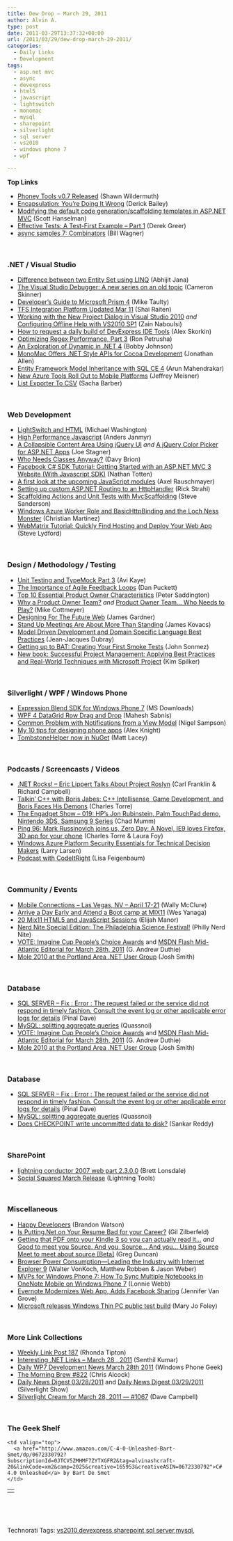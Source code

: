 ```yaml
---
title: Dew Drop – March 29, 2011
author: Alvin A.
type: post
date: 2011-03-29T13:37:32+00:00
url: /2011/03/29/dew-drop-march-29-2011/
categories:
  - Daily Links
  - Development
tags:
  - asp.net mvc
  - async
  - devexpress
  - html5
  - javascript
  - lightswitch
  - monomac
  - mysql
  - sharepoint
  - silverlight
  - sql server
  - vs2010
  - windows phone 7
  - wpf

---
```

<span style="font-size: 15px; font-weight: bold;">Top Links</span>

  * [Phoney Tools v0.7 Released][1] (Shawn Wildermuth)
  * [Encapsulation: You’re Doing It Wrong][2] (Derick Bailey)
  * [Modifying the default code generation/scaffolding templates in ASP.NET MVC][3] (Scott Hanselman)
  * [Effective Tests: A Test-First Example – Part 1][4] (Derek Greer)
  * <a href="http://feedproxy.google.com/~r/billwagner/~3/AuaYSK-Cmeg/asyncsamples7Combinators" target="_blank">async samples 7: Combinators</a> (Bill Wagner)

&nbsp;

### <a name="dotnet"></a>.NET / Visual Studio

  * [Difference between two Entity Set using LINQ][5] (Abhijit Jana)
  * [The Visual Studio Debugger: A new series on an old topic][6] (Cameron Skinner)
  * [Developer’s Guide to Microsoft Prism 4][7] (Mike Taulty)
  * [TFS Integration Platform Updated Mar 11][8] (Shai Raiten)
  * [Working with the New Project Dialog in Visual Studio 2010][9] _and_ [Configuring Offline Help with VS2010 SP1][10] (Zain Naboulsi)
  * [How to request a daily build of DevExpress IDE Tools][11] (Alex Skorkin)
  * <a href="http://blogs.msdn.com/b/bclteam/archive/2011/03/28/optimizing-regex-performance-part-3-ron-petrusha.aspx" target="_blank">Optimizing Regex Performance, Part 3</a> (Ron Petrusha)
  * [An Exploration of Dynamic in .NET 4][12] (Bobby Johnson)
  * [MonoMac Offers .NET Style APIs for Cocoa Development][13] (Jonathan Allen)
  * [Entity Framework Model Inheritance with SQL CE 4][14] (Arun Mahendrakar)
  * [New Azure Tools Roll Out to Mobile Platforms][15] (Jeffrey Meisner)
  * [List Exporter To CSV][16] (Sacha Barber)

&nbsp;

### <a name="web"></a>Web Development

  * [LightSwitch and HTML][17] (Michael Washington)
  * [High Performance Javascript][18] (Anders Janmyr)
  * [A Collapsible Content Area Using jQuery UI][19] _and_ [A jQuery Color Picker for ASP.NET Apps][20] (Joe Stagner)
  * [Who Needs Classes Anyway?][21] (Davy Brion)
  * [Facebook C# SDK Tutorial: Getting Started with an ASP.NET MVC 3 Website (With Javascript SDK)][22] (Nathan Totten)
  * [A first look at the upcoming JavaScript modules][23] (Axel Rauschmayer)
  * [Setting up custom ASP.NET Routing to an HttpHandler][24] (Rick Strahl)
  * [Scaffolding Actions and Unit Tests with MvcScaffolding][25] (Steve Sanderson)
  * [Windows Azure Worker Role and BasicHttpBinding and the Loch Ness Monster][26] (Christian Martinez)
  * [WebMatrix Tutorial: Quickly Find Hosting and Deploy Your Web App][27] (Steve Lydford)

&nbsp;

### <a name="design"></a>Design / Methodology / Testing

  * [Unit Testing and TypeMock Part 3][28] (Avi Kaye)
  * [The Importance of Agile Feedback Loops][29] (Dan Puckett)
  * [Top 10 Essential Product Owner Characteristics][30] (Peter Saddington)
  * [Why a Product Owner Team?][31] _and_ [Product Owner Team… Who Needs to Play?][32] (Mike Cottmeyer)
  * [Designing For The Future Web][33] (James Gardner)
  * [Stand Up Meetings Are About More Than Standing][34] (James Kovacs)
  * [Model Driven Development and Domain Specific Language Best Practices][35] (Jean-Jacques Dubray)
  * [Getting up to BAT: Creating Your First Smoke Tests][36] (John Sonmez)
  * [New book: Successful Project Management: Applying Best Practices and Real-World Techniques with Microsoft Project][37] (Kim Spilker)

&nbsp;

### <a name="silverlight"></a>Silverlight / WPF / Windows Phone

  * [Expression Blend SDK for Windows Phone 7][38] (MS Downloads)
  * [WPF 4 DataGrid Row Drag and Drop][39] (Mahesh Sabnis)
  * [Common Problem with Notifications from a View Model][40] (Nigel Sampson)
  * [My 10 tips for designing phone apps][41] (Alex Knight)
  * [TombstoneHelper now in NuGet][42] (Matt Lacey)

&nbsp;

### <a name="podcasts"></a>Podcasts / Screencasts / Videos

  * <a href="http://www.dotnetrocks.com/default.aspx?ShowNum=649" target="_blank">.NET Rocks! &#8211; Eric Lippert Talks About Project Roslyn</a> (Carl Franklin & Richard Campbell)
  * [Talkin&#8217; C++ with Boris Jabes: C++ Intellisense, Game Development, and Boris Faces His Demons][43] (Charles Torre)
  * [The Engadget Show &#8211; 019: HP&#8217;s Jon Rubinstein, Palm TouchPad demo, Nintendo 3DS, Samsung 9 Series][44] (Chad Mumm)
  * [Ping 96: Mark Russinovich joins us, Zero Day: A Novel, IE9 loves Firefox, 3D app for your phone][45] (Charles Torre & Laura Foy)
  * [Windows Azure Platform Security Essentials for Technical Decision Makers][46] (Larry Larsen)
  * [Podcast with CodeItRight][47] (Lisa Feigenbaum)

&nbsp;

### <a name="events"></a>Community / Events

  * [Mobile Connections &#8211; Las Vegas, NV &#8211; April 17-21][48] (Wally McClure)
  * [Arrive a Day Early and Attend a Boot camp at MIX11][49] (Wes Yanaga)
  * [20 Mix11 HTML5 and JavaScript Sessions][50] (Elijah Manor)
  * [Nerd Nite Special Edition: The Philadelphia Science Festival!][51] (Philly Nerd Nite)
  * [VOTE: Imagine Cup People’s Choice Awards][52] and [MSDN Flash Mid-Atlantic Editorial for March 28th, 2011][53] (G. Andrew Duthie)
  * [Mole 2010 at the Portland Area .NET User Group][54] (Josh Smith)

&nbsp;

### <a name="db"></a>Database

  * [SQL SERVER – Fix : Error : The request failed or the service did not respond in timely fashion. Consult the event log or other applicable error logs for details][55] (Pinal Dave)
  * [MySQL: splitting aggregate queries][56] (Quassnoi)
  * [VOTE: Imagine Cup People’s Choice Awards][57] and [MSDN Flash Mid-Atlantic Editorial for March 28th, 2011][53] (G. Andrew Duthie)
  * [Mole 2010 at the Portland Area .NET User Group][54] (Josh Smith)

&nbsp;

### <a name="db"></a>Database

  * [SQL SERVER – Fix : Error : The request failed or the service did not respond in timely fashion. Consult the event log or other applicable error logs for details][55] (Pinal Dave)
  * [MySQL: splitting aggregate queries][56] (Quassnoi)
  * [Does CHECKPOINT write uncommitted data to disk?][58] (Sankar Reddy)

&nbsp;

### <a name="sp"></a>SharePoint

  * [lightning conductor 2007 web part 2.3.0.0][59] (Brett Lonsdale)
  * [Social Squared March Release][60] (Lightning Tools)

&nbsp;

### <a name="misc"></a>Miscellaneous

  * [Happy Developers][61] (Brandon Watson)
  * [Is Putting.Net on Your Resume Bad for your Career?][62] (Gil Zilberfeld)
  * [Getting that PDF onto your Kindle 3 so you can actually read it…][63] _and_ [Good to meet you Source. And you, Source&#8230; And you&#8230; Using Source Meet to meet about source [Beta]][64] (Greg Duncan)
  * [Browser Power Consumption—Leading the Industry with Internet Explorer 9][65] (Walter VonKoch, Matthew Robben & Jason Weber)
  * [MVPs for Windows Phone 7: How To Sync Multiple Notebooks in OneNote Mobile on Windows Phone 7][66] (Lonnie Webb)
  * [Evernote Modernizes Web App, Adds Facebook Sharing][67] (Jennifer Van Grove)
  * [Microsoft releases Windows Thin PC public test build][68] (Mary Jo Foley)

&nbsp;

### <a name="links"></a>More Link Collections

  * [Weekly Link Post 187][69] (Rhonda Tipton)
  * [Interesting .NET Links – March 28 , 2011][70] (Senthil Kumar)
  * [Daily WP7 Development News March 28th 2011][71] (Windows Phone Geek)
  * [The Morning Brew #822][72] (Chris Alcock)
  * [Daily News Digest 03/28/2011][73] and [Daily News Digest 03/29/2011][74] (Silverlight Show)
  * [Silverlight Cream for March 28, 2011 &#8212; #1067][75] (Dave Campbell)

&nbsp;

### <a name="shelf"></a>The Geek Shelf

<table border="0" cellspacing="0" cellpadding="0">
  <tr>
    <td>
      <img data-recalc-dims="1" decoding="async" src="https://i0.wp.com/ecx.images-amazon.com/images/I/41K3Nawoc3L._SL160_.jpg?w=660" alt="" />
    </td>
    
    <td valign="top">
      <a href="http://www.amazon.com/C-4-0-Unleashed-Bart-Smet/dp/0672330792?SubscriptionId=0JTCV5ZMHMF7ZYTXGFR2&tag=alvinashcraft-20&linkCode=xm2&camp=2025&creative=165953&creativeASIN=0672330792">C# 4.0 Unleashed</a> by Bart De Smet
    </td>
  </tr>
</table>

&nbsp;

<div id="scid:C16BAC14-9A3D-4c50-9394-FBFEF7A93539:5b6c0101-a877-405b-b929-61498f62a0fc" class="wlWriterEditableSmartContent" style="margin: 0px; display: inline; float: none; padding: 0px;">
  <!--dotnetkickit-->
</div>

&nbsp;

<div id="scid:0767317B-992E-4b12-91E0-4F059A8CECA8:dd57115e-23b2-4aaf-a3d7-c9c9c63ebe25" class="wlWriterEditableSmartContent" style="margin: 0px; display: inline; float: none; padding: 0px;">
  Technorati Tags: <a rel="tag" href="http://technorati.com/tags/vs2010">vs2010</a>,<a rel="tag" href="http://technorati.com/tags/devexpress">devexpress</a>,<a rel="tag" href="http://technorati.com/tags/sharepoint">sharepoint</a>,<a rel="tag" href="http://technorati.com/tags/sql+server">sql server</a>,<a rel="tag" href="http://technorati.com/tags/mysql">mysql</a>,<a rel="tag" href="http://technorati.com/tags/javascript"% </p>

 [1]: http://wildermuth.com/2011/03/29/Phoney_Tools_v0_7_Released
 [2]: http://feedproxy.google.com/~r/LosTechies/~3/Gsk15Oz3ufU/
 [3]: http://feedproxy.google.com/~r/ScottHanselman/~3/PmHcKLIx4Ng/ModifyingTheDefaultCodeGenerationscaffoldingTemplatesInASPNETMVC.aspx
 [4]: http://feedproxy.google.com/~r/LosTechies/~3/GKQXLEG8lNI/
 [5]: http://dailydotnettips.com/2011/03/29/difference-between-two-entity-set-using-linq/
 [6]: http://blogs.msdn.com/b/camerons/archive/2011/03/28/the-visual-studio-debugger-a-new-series-on-an-old-topic.aspx
 [7]: http://feedproxy.google.com/~r/mtaulty/~3/1-GEwE8yhHw/developer-s-guide-to-microsoft-prism-4.aspx
 [8]: http://feedproxy.google.com/~r/ShaiRaiten/~3/D2brK6ZPn5k/tfs-integration-platform-updated-mar-11.aspx
 [9]: http://feedproxy.google.com/~r/zainnab/~3/JsXQk8i230M/working-with-the-new-project-dialog-in-visual-studio-2010.aspx
 [10]: http://feedproxy.google.com/~r/zainnab/~3/7chxWRCkJO4/configuring-offline-help-with-vs2010-sp1.aspx
 [11]: http://www.skorkin.com/2011/03/how-to-request-a-daily-build-of-devexpress-ide-tools/
 [12]: http://feedproxy.google.com/~r/IAmNotMyself/~3/n9UAPu8i51w/
 [13]: http://www.infoq.com/news/2011/03/MonoMac-1
 [14]: http://feedproxy.google.com/~r/nmarun/~3/6b8LUkJNvQY/entity-framework-model-inheritance-with-sql-ce-4.aspx
 [15]: http://blogs.technet.com/b/microsoft_blog/archive/2011/03/28/new-azure-tools-roll-out-to-mobile-platforms.aspx
 [16]: http://sachabarber.net/?p=937
 [17]: http://www.codeproject.com/KB/silverlight/LSHTMLAPP.aspx
 [18]: http://feedproxy.google.com/~r/jayway/posts/~3/DuPYSGeBSGg/
 [19]: http://feedproxy.google.com/~r/MSJoe/~3/tDfjfqdcTxA/
 [20]: http://feedproxy.google.com/~r/MSJoe/~3/MOvMGRPIIvk/
 [21]: http://feedproxy.google.com/~r/davybrion/~3/IBKSYSfrL7U/
 [22]: http://feedproxy.google.com/~r/ntotten/~3/-WJ3Vr5KUqI/
 [23]: http://feeds.dzone.com/~r/zones/css/~3/BoqDL6Xu1yY/first-look-upcoming-javascript
 [24]: http://feedproxy.google.com/~r/RickStrahl/~3/Iphhu5EzVi8/974489.aspx
 [25]: http://feeds.codeville.net/~r/SteveCodeville/~3/5p9uFihb9pw/
 [26]: http://appfabriccat.com/2011/03/windows-azure-worker-role-and-basichttpbinding-and-the-loch-ness-monster/
 [27]: http://feeds.dzone.com/~r/zones/dotnet/~3/RdIk4co3-7c/webmatrix-tutorial-publish
 [28]: http://feedproxy.google.com/~r/Typemock/~3/La4YEW9TSf8/unit-testing-and-typemock-part-3.html
 [29]: http://www.infoq.com/news/2011/03/agile-feedback-loops
 [30]: http://feedproxy.google.com/~r/agilescout/~3/eqPvc_gSlh8/
 [31]: http://feedproxy.google.com/~r/LeadingAgile/~3/R23sU1y57nE/
 [32]: http://feedproxy.google.com/~r/LeadingAgile/~3/OYczzVMmzek/
 [33]: http://www.smashingmagazine.com/2011/03/29/designing-for-the-future-web/
 [34]: http://feedproxy.google.com/~r/CodeBetter/~3/ih1zD4Zfpnw/
 [35]: http://www.infoq.com/news/2011/03/mdd-dsl-best-practices
 [36]: http://simpleprogrammer.com/2011/03/28/getting-up-to-bat-creating-your-first-smoke-tests/
 [37]: http://blogs.msdn.com/b/microsoft_press/archive/2011/03/28/new-book-successful-project-management-applying-best-practices-and-real-world-techniques-with-microsoft-project.aspx
 [38]: http://feedproxy.google.com/~r/MicrosoftDownloadCenter/~3/nCOZme-uM5s/details.aspx
 [39]: http://feedproxy.google.com/~r/netCurryRecentArticles/~3/L4YysE6qQzY/ShowArticle.aspx
 [40]: http://compiledexperience.com/blog/posts/common-problem-with-notifications-from-a-view-model
 [41]: http://silverzine.com/resources/my-10-tips-for-designing-phone-apps/
 [42]: http://feeds.dzone.com/~r/zones/dotnet/~3/bViYGCYWfEs/tombstonehelper-now-nuget
 [43]: http://channel9.msdn.com/posts/Talkin-C-with-Boris-Jabes-C-Intellisense-Game-Development-and-Boris-Faces-His-Demons
 [44]: http://www.engadget.com/2011/03/28/the-engadget-show-019-hps-jon-rubinstein-palm-touchpad-demo/
 [45]: http://channel9.msdn.com/Shows/PingShow/Ping-96-Mark-Russinovich-joins-us-Zero-Day-A-Novel-IE9-loves-Firefox-3D-app-for-your-phone
 [46]: http://channel9.msdn.com/posts/Windows-Azure-Platform-Security-Essentials-for-Technical-Decision-Makers
 [47]: http://feedproxy.google.com/~r/LisaFeigenbaum/~3/vA2KTpB4CB0/podcast-with-codeitright.aspx
 [48]: http://morewally.com/cs/blogs/wallym/archive/2011/03/28/mobile-connections-las-vegas-nv-april-17-21.aspx
 [49]: http://blogs.msdn.com/b/usisvde/archive/2011/03/28/arrive-a-day-early-and-attend-a-boot-camp-at-mix11.aspx
 [50]: http://www.elijahmanor.com/2011/03/20-mix11-html5-and-javascript-sessions.html
 [51]: http://philadelphia.nerdnite.com/2011/03/28/nerd-nite-special-edition-the-philadelphia-science-festival/
 [52]: http://blogs.msdn.com/b/gduthie/archive/2011/03/28/vote-imagine-cup-people-s-choice-awards.aspx
 [53]: http://blogs.msdn.com/b/gduthie/archive/2011/03/28/msdn-flash-mid-atlantic-editorial-for-march-28th-2011.aspx
 [54]: http://joshsmithonwpf.wordpress.com/2011/03/28/mole-2010-at-the-portland-area-net-user-group/
 [55]: http://blog.sqlauthority.com/2011/03/29/sql-server-fix-error-the-request-failed-or-the-service-did-not-respond-in-timely-fashion-consult-the-event-log-or-other-applicable-error-logs-for-details/
 [56]: http://explainextended.com/2011/03/28/mysql-splitting-aggregate-queries/
 [57]: http:%2s.msdn.com/b/gduthie/archive/2011/03/28/vote-imagine-cup-people-s-choice-awards.aspx
 [58]: http://feedproxy.google.com/~r/sqlserverpedia/~3/6oYJfEPY868/
 [59]: http://lightningtools.com/blog/archive/2011/03/28/lightning-conductor-2007-web-part-2.3.0.0.aspx
 [60]: http://lightningtools.com/blog/archive/2011/03/29/social-squared-march-release.aspx
 [61]: http://www.manyniches.com/windows-phone/happy-developers/
 [62]: http://feedproxy.google.com/~r/gilzilberfeld/~3/_dzFsSpa-U4/is-puttingnet-on-your-resume-bad-for.html
 [63]: http://coolthingoftheday.blogspot.com/2011/03/getting-that-pdf-onto-your-kindle-3-so.html
 [64]: http://coolthingoftheday.blogspot.com/2011/03/good-to-meet-you-source-and-you-source.html
 [65]: http://blogs.msdn.com/b/ie/archive/2011/03/28/browser-power-consumption-leading-the-industry-with-internet-explorer-9.aspx
 [66]: http://blogs.msdn.com/b/mvpawardprogram/archive/2011/03/28/mvps-for-windows-phone-7-how-to-sync-multiple-notebooks-in-onenote-mobile-on-windows-phone-7.aspx
 [67]: http://feedproxy.google.com/~r/Mashable/~3/ZMSs5Z-SKfQ/
 [68]: http://www.zdnet.com/blog/microsoft/microsoft-releases-windows-thin-pc-public-test-build/9033
 [69]: http://rhondatipton.net/2011/03/28/weekly-link-post-187/
 [70]: http://feedproxy.google.com/~r/ginktage/EPSB/~3/DSmpakzu7rg/
 [71]: http://www.windowsphonegeek.com/news/daily-wp7-development-news-march-28th-2011
 [72]: http://feedproxy.google.com/~r/ReflectivePerspective/~3/knSmWEJMsF0/
 [73]: http://feedproxy.google.com/~r/silverlightshow/~3/T8mIDKzRx_g/Daily-News-Digest-03-28-2011.aspx
 [74]: http://feedproxy.google.com/~r/silverlightshow/~3/lC4ivLjwMYg/Daily-News-Digest-03-29-2011.aspx
 [75]: http://geekswithblogs.net/WynApseTechnicalMusings/archive/2011/03/28/144559.aspx
